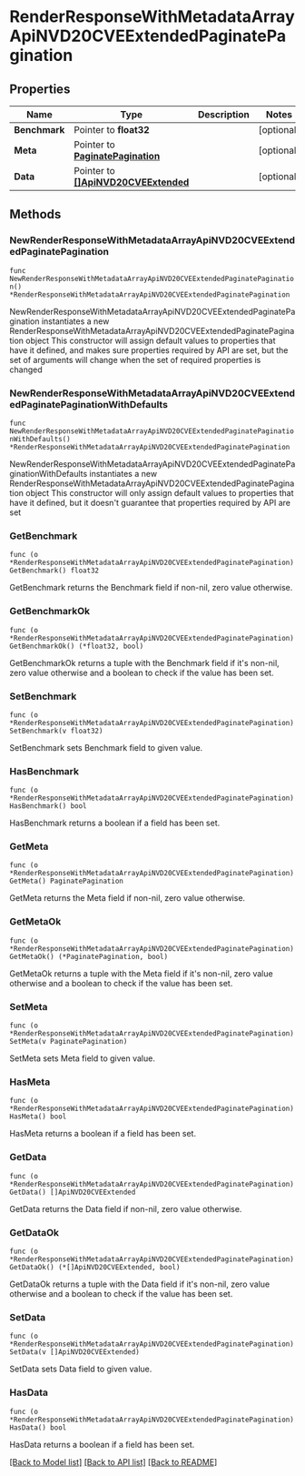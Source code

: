# RenderResponseWithMetadataArrayApiNVD20CVEExtendedPaginatePagination

## Properties

Name | Type | Description | Notes
------------ | ------------- | ------------- | -------------
**Benchmark** | Pointer to **float32** |  | [optional] 
**Meta** | Pointer to [**PaginatePagination**](PaginatePagination.md) |  | [optional] 
**Data** | Pointer to [**[]ApiNVD20CVEExtended**](ApiNVD20CVEExtended.md) |  | [optional] 

## Methods

### NewRenderResponseWithMetadataArrayApiNVD20CVEExtendedPaginatePagination

`func NewRenderResponseWithMetadataArrayApiNVD20CVEExtendedPaginatePagination() *RenderResponseWithMetadataArrayApiNVD20CVEExtendedPaginatePagination`

NewRenderResponseWithMetadataArrayApiNVD20CVEExtendedPaginatePagination instantiates a new RenderResponseWithMetadataArrayApiNVD20CVEExtendedPaginatePagination object
This constructor will assign default values to properties that have it defined,
and makes sure properties required by API are set, but the set of arguments
will change when the set of required properties is changed

### NewRenderResponseWithMetadataArrayApiNVD20CVEExtendedPaginatePaginationWithDefaults

`func NewRenderResponseWithMetadataArrayApiNVD20CVEExtendedPaginatePaginationWithDefaults() *RenderResponseWithMetadataArrayApiNVD20CVEExtendedPaginatePagination`

NewRenderResponseWithMetadataArrayApiNVD20CVEExtendedPaginatePaginationWithDefaults instantiates a new RenderResponseWithMetadataArrayApiNVD20CVEExtendedPaginatePagination object
This constructor will only assign default values to properties that have it defined,
but it doesn't guarantee that properties required by API are set

### GetBenchmark

`func (o *RenderResponseWithMetadataArrayApiNVD20CVEExtendedPaginatePagination) GetBenchmark() float32`

GetBenchmark returns the Benchmark field if non-nil, zero value otherwise.

### GetBenchmarkOk

`func (o *RenderResponseWithMetadataArrayApiNVD20CVEExtendedPaginatePagination) GetBenchmarkOk() (*float32, bool)`

GetBenchmarkOk returns a tuple with the Benchmark field if it's non-nil, zero value otherwise
and a boolean to check if the value has been set.

### SetBenchmark

`func (o *RenderResponseWithMetadataArrayApiNVD20CVEExtendedPaginatePagination) SetBenchmark(v float32)`

SetBenchmark sets Benchmark field to given value.

### HasBenchmark

`func (o *RenderResponseWithMetadataArrayApiNVD20CVEExtendedPaginatePagination) HasBenchmark() bool`

HasBenchmark returns a boolean if a field has been set.

### GetMeta

`func (o *RenderResponseWithMetadataArrayApiNVD20CVEExtendedPaginatePagination) GetMeta() PaginatePagination`

GetMeta returns the Meta field if non-nil, zero value otherwise.

### GetMetaOk

`func (o *RenderResponseWithMetadataArrayApiNVD20CVEExtendedPaginatePagination) GetMetaOk() (*PaginatePagination, bool)`

GetMetaOk returns a tuple with the Meta field if it's non-nil, zero value otherwise
and a boolean to check if the value has been set.

### SetMeta

`func (o *RenderResponseWithMetadataArrayApiNVD20CVEExtendedPaginatePagination) SetMeta(v PaginatePagination)`

SetMeta sets Meta field to given value.

### HasMeta

`func (o *RenderResponseWithMetadataArrayApiNVD20CVEExtendedPaginatePagination) HasMeta() bool`

HasMeta returns a boolean if a field has been set.

### GetData

`func (o *RenderResponseWithMetadataArrayApiNVD20CVEExtendedPaginatePagination) GetData() []ApiNVD20CVEExtended`

GetData returns the Data field if non-nil, zero value otherwise.

### GetDataOk

`func (o *RenderResponseWithMetadataArrayApiNVD20CVEExtendedPaginatePagination) GetDataOk() (*[]ApiNVD20CVEExtended, bool)`

GetDataOk returns a tuple with the Data field if it's non-nil, zero value otherwise
and a boolean to check if the value has been set.

### SetData

`func (o *RenderResponseWithMetadataArrayApiNVD20CVEExtendedPaginatePagination) SetData(v []ApiNVD20CVEExtended)`

SetData sets Data field to given value.

### HasData

`func (o *RenderResponseWithMetadataArrayApiNVD20CVEExtendedPaginatePagination) HasData() bool`

HasData returns a boolean if a field has been set.


[[Back to Model list]](../README.md#documentation-for-models) [[Back to API list]](../README.md#documentation-for-api-endpoints) [[Back to README]](../README.md)


